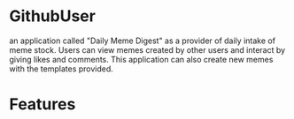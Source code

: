 # GithubUser
an application called "Daily Meme Digest" as a provider of daily intake of meme stock. Users can view memes created by other users and interact by giving likes and comments. This application can also create new memes with the templates provided.

# Features
    
